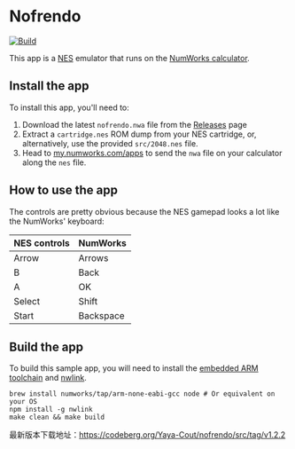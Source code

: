 # Nofrendo

[![Build](https://github.com/nwagyu/nofrendo/actions/workflows/build.yml/badge.svg)](https://github.com/nwagyu/nofrendo/actions/workflows/build.yml)

This app is a [NES](https://en.wikipedia.org/wiki/Nintendo_Entertainment_System) emulator that runs on the [NumWorks calculator](https://www.numworks.com).

## Install the app

To install this app, you'll need to:
1. Download the latest `nofrendo.nwa` file from the [Releases](https://github.com/nwagyu/nofrendo/releases) page
2. Extract a `cartridge.nes` ROM dump from your NES cartridge, or, alternatively, use the provided `src/2048.nes` file.
2. Head to [my.numworks.com/apps](https://my.numworks.com/apps) to send the `nwa` file on your calculator along the `nes` file.

## How to use the app

The controls are pretty obvious because the NES gamepad looks a lot like the NumWorks' keyboard:

|NES controls|NumWorks|
|-|-|
|Arrow|Arrows|
|B|Back|
|A|OK|
|Select|Shift|
|Start|Backspace|

## Build the app

To build this sample app, you will need to install the [embedded ARM toolchain](https://developer.arm.com/Tools%20and%20Software/GNU%20Toolchain) and [nwlink](https://www.npmjs.com/package/nwlink).


```shell
brew install numworks/tap/arm-none-eabi-gcc node # Or equivalent on your OS
npm install -g nwlink
make clean && make build
```
最新版本下载地址：https://codeberg.org/Yaya-Cout/nofrendo/src/tag/v1.2.2
